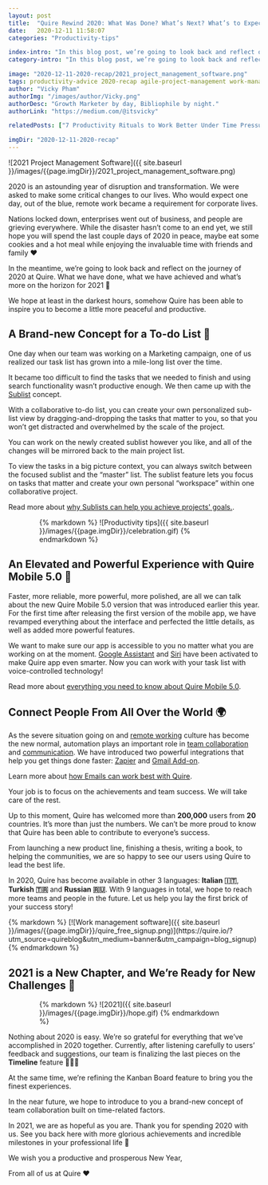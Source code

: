 ```yaml
---
layout: post
title:  "Quire Rewind 2020: What Was Done? What’s Next? What’s to Expect?"
date:   2020-12-11 11:58:07
categories: "Productivity-tips"

index-intro: "In this blog post, we’re going to look back and reflect on the journey of 2020 at Quire. What we have done, what we have achieved and what’s more on the horizon for 2021."
category-intro: "In this blog post, we’re going to look back and reflect on the journey of 2020 at Quire. What we have done, what we have achieved and what’s more on the horizon for 2021."

image: "2020-12-11-2020-recap/2021_project_management_software.png"
tags: productivity-advice 2020-recap agile-project-management work-management-software work-management-app work-management-platform best-work-management-software work-management productivity productivity-app productivity-tool team-management-software work-management-software team-communication team-productivity task-scheduling-software increase-productivity remote-team to-do-list-app working-remotely task-management task-management-software project-management-software productivity-tips to-do-list task-list productivity-tips 2020-project-management-software 2021-project-management-software
author: "Vicky Pham"
authorImg: "/images/author/Vicky.png"
authorDesc: "Growth Marketer by day, Bibliophile by night."
authorLink: "https://medium.com/@itsvicky"

relatedPosts: ["7 Productivity Rituals to Work Better Under Time Pressure", "What is Agile Project Management and How Remote Teams Implement Agile With a Team Management Software", "Achieve Stress-Free Productivity with Quire and Email Integrations"]

imgDir: "2020-12-11-2020-recap"
---
```


![2021 Project Management Software]({{ site.baseurl }}/images/{{page.imgDir}}/2021_project_management_software.png)

2020 is an astounding year of disruption and transformation. We were asked to make some critical changes to our lives. Who would expect one day, out of the blue, remote work became a requirement for corporate lives. 

Nations locked down, enterprises went out of business, and people are grieving everywhere. While the disaster hasn’t come to an end yet, we still hope you will spend the last couple days of 2020 in peace, maybe eat some cookies and a hot meal while enjoying the invaluable time with friends and family ❤️ 

In the meantime, we’re going to look back and reflect on the journey of 2020 at Quire. What we have done, what we have achieved and what’s more on the horizon for 2021 🚀

We hope at least in the darkest hours, somehow Quire has been able to inspire you to become a little more peaceful and productive.

## A Brand-new Concept for a To-do List 📝

One day when our team was working on a Marketing campaign, one of us realized our task list has grown into a mile-long list over the time. 

It became too difficult to find the tasks that we needed to finish and using search functionality wasn’t productive enough. We then came up with the [Sublist](https://quire.io/guide/sublist-introduction/) concept. 

With a collaborative to-do list, you can create your own personalized sub-list view by dragging-and-dropping the tasks that matter to you, so that you won’t get distracted and overwhelmed by the scale of the project. 

You can work on the newly created sublist however you like, and all of the changes will be mirrored back to the main project list. 

To view the tasks in a big picture context, you can always switch between the focused sublist and the “master” list. The sublist feature lets you focus on tasks that matter and create your own personal “workspace” within one collaborative project.

<p class="notice">Read more about <a href="https://quire.io/blog/p/Quire-sublist.html">why Sublists can help you achieve projects' goals.</a>.</p>

<div style="max-width: 380px; max-height: 333px; margin: 0 auto;">
{% markdown %}
![Productivity tips]({{ site.baseurl }}/images/{{page.imgDir}}/celebration.gif)
{% endmarkdown %}
</div>

## An Elevated and Powerful Experience with Quire Mobile 5.0 📱

Faster, more reliable, more powerful, more polished, are all we can talk about the new Quire Mobile 5.0 version that was introduced earlier this year. For the first time after releasing the first version of the mobile app, we have revamped everything about the interface and perfected the little details, as well as added more powerful features. 

We want to make sure our app is accessible to you no matter what you are working on at the moment. [Google Assistant](https://quire.io/blog/p/google-assistant.html) and [Siri](https://quire.io/blog/p/quire-siri.html) have been activated to make Quire app even smarter. Now you can work with your task list with voice-controlled technology! 

<p class="notice">Read more about <a href="https://quire.io/blog/p/introducing-new-mobile-app.html">everything you need to know about Quire Mobile 5.0</a>.</p>

## Connect People From All Over the World 🌍

As the severe situation going on and [remote working](https://quire.io/blog/p/remote-team-advice.html) culture has become the new normal, automation plays an important role in [team collaboration](https://quire.io/blog/p/team-management-software.html) and [communication](https://quire.io/blog/p/transparency-in-communication.markdown.html). We have introduced two powerful integrations that help you get things done faster: [Zapier](https://quire.io/blog/p/zapier-integration.html) and [Gmail Add-on](https://quire.io/blog/p/gmail-add-on.html). 

<p class="tip">Learn more about <a href="https://quire.io/blog/p/email-integrations.html">how Emails can work best with Quire</a>.</p>

Your job is to focus on the achievements and team success. We will take care of the rest. 

Up to this moment, Quire has welcomed more than **200,000** users from **20** countries. It’s more than just the numbers. We can’t be more proud to know that Quire has been able to contribute to everyone’s success. 

From launching a new product line, finishing a thesis, writing a book,  to helping the communities, we are so happy to see our users using Quire to lead the best life.

In 2020, Quire has become available in other 3 languages: **Italian 🇮🇹**, **Turkish 🇹🇷** and **Russian 🇷🇺**. With 9 languages in total, we hope to reach more teams and people in the future. Let us help you lay the first brick of your success story!

<div class="guest-only">
{% markdown %}
[![Work management software]({{ site.baseurl }}/images/{{page.imgDir}}/quire_free_signup.png)](https://quire.io/?utm_source=quireblog&utm_medium=banner&utm_campaign=blog_signup)
{% endmarkdown %}
</div>

## 2021 is a New Chapter, and We’re Ready for New Challenges 💪 

<div style="max-width: 380px; max-height: 333px; margin: 0 auto;">
{% markdown %}
![2021]({{ site.baseurl }}/images/{{page.imgDir}}/hope.gif)
{% endmarkdown %}
</div>

Nothing about 2020 is easy. We’re so grateful for everything that we’ve accomplished in 2020 together. Currently, after listening carefully to users’ feedback and suggestions, our team is finalizing the last pieces on the **Timeline** feature 👏👏👏

At the same time, we’re refining the Kanban Board feature to bring you the finest experiences. 

In the near future, we hope to introduce to you a brand-new concept of team collaboration built on time-related factors. 

In 2021, we are as hopeful as you are. Thank you for spending 2020 with us. See you back here with more glorious achievements and incredible milestones in your professional life 👋

We wish you a productive and prosperous New Year,

From all of us at Quire ❤️


[jekyll]:      http://jekyllrb.com
[jekyll-gh]:   https://github.com/jekyll/jekyll
[jekyll-help]: https://github.com/jekyll/jekyll-help